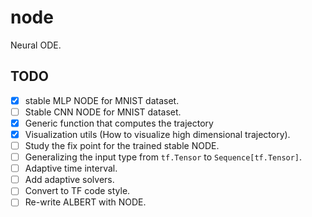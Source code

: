 # node

Neural ODE.

## TODO

- [X] stable MLP NODE for MNIST dataset.
- [ ] Stable CNN NODE for MNIST dataset.
- [X] Generic function that computes the trajectory
- [X] Visualization utils (How to visualize high dimensional trajectory).
- [ ] Study the fix point for the trained stable NODE.
- [ ] Generalizing the input type from `tf.Tensor` to `Sequence[tf.Tensor]`.
- [ ] Adaptive time interval.
- [ ] Add adaptive solvers.
- [ ] Convert to TF code style.
- [ ] Re-write ALBERT with NODE.
